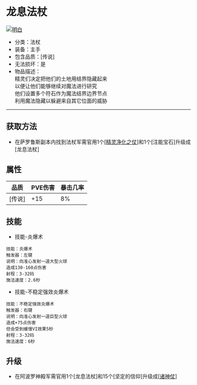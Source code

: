 # 龙息法杖
<a href="https://ibb.co/ypcpgk9"><img src="https://i.ibb.co/DYHYwMJ/image.png" alt="明白" border="0"></a>
* 分类：法杖
* 装备：主手
* 包含品质：[传说]
* 无法损坏：是
* 物品描述：<br/>精灵们决定把他们的土地用结界隐藏起来<br/>以便让他们能够继续对魔法进行研究<br/>他们设置多个符石作为魔法结界边界节点<br/>利用魔法隐藏以躲避来自其它位面的威胁
---
## 获取方法
* 在萨罗鲁斯副本内找到法杖军需官用1个[<a href="https://github.com/LeafletXD/Minecraft-Yuanchu-Server-Wiki/blob/main/Wiki/RPG%E9%81%93%E5%85%B7/%E8%BF%9C%E7%A8%8B%E6%AD%A6%E5%99%A8/%E6%B3%95%E6%9D%96/%E7%B2%BE%E7%81%B5%E5%87%80%E5%8C%96%E4%B9%8B%E4%BB%97.md">精灵净化之仗<a/>]和1个[注能宝石]升级成[龙息法杖]
## 属性
|品质|PVE伤害|暴击几率|
|----|----|----|
|[传说]|+15|8%|
## 技能
* 技能-炎爆术
```
技能：炎爆术
触发器：左键
说明：向准心发射一道大型火球
造成130-160点伤害
射程：3-32码
施法速度：2.6秒
```
* 技能-不稳定强效炎爆术
```
技能：不稳定强效炎爆术
触发器：右键
说明：向准心发射一道巨型火球
造成+75点伤害
但会受到缓慢VI效果5秒
射程：3-32码
施法速度：6秒
```
## 升级
* 在阿波罗神殿军需官用1个[龙息法杖]和15个[坚定的信仰]升级成[<a href="https://github.com/LeafletXD/Minecraft-Yuanchu-Server-Wiki/blob/main/Wiki/RPG%E9%81%93%E5%85%B7/%E8%BF%9C%E7%A8%8B%E6%AD%A6%E5%99%A8/%E6%B3%95%E6%9D%96/%E8%AF%B8%E7%A5%9E%E4%BB%97.md">诸神仗<a/>]

